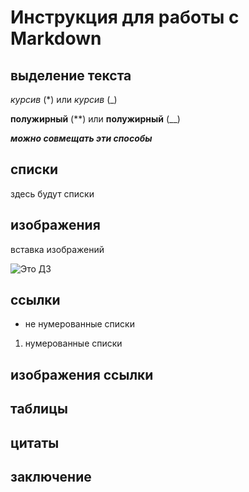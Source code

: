 # Инструкция для работы с Markdown
## выделение текста
*курсив* (*)  или _курсив_ (_)

**полужирный** (**) или __полужирный__ (__)

_**можно совмещать эти способы**_
## списки
здесь будут списки

## изображения 
вставка изображений 

![Это ДЗ](DZ.jpg)
## ссылки 
* не нумерованные списки 
1. нумерованные списки

## изображения ссылки 
## таблицы 
## цитаты
## заключение 
